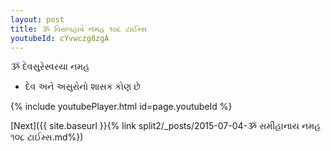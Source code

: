 ```yaml
---
layout: post
title: ૐ વિરાબહાવે નમહ ૧૦૮ ટાઈમ્સ
youtubeId: cYvwczg8zgA
---
```

 
 
 ૐ દેવસુરેસ્વરયા નમહ  
 
 -  દેવ અને અસુરોનો શાસક કોણ છે 
 
  
 
  
 
 
 
 
 
 


{% include youtubePlayer.html id=page.youtubeId %}
 
[Next]({{ site.baseurl }}{% link  split2/_posts/2015-07-04-ૐ સમીહાનાય નમહ ૧૦૮ ટાઈમ્સ.md%})
 
